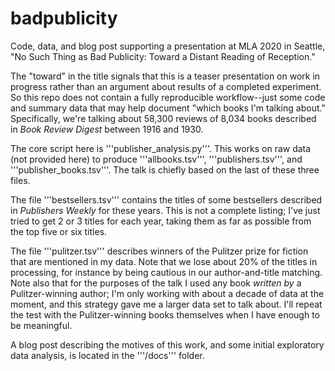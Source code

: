 # badpublicity
Code, data, and blog post supporting a presentation at MLA 2020 in Seattle, "No Such Thing as Bad Publicity: Toward a Distant Reading of Reception."

The "toward" in the title signals that this is a teaser presentation on work in progress rather than an argument about results of a completed experiment. So this repo does not contain a fully reproducible workflow--just some code and summary data that may help document "which books I'm talking about." Specifically, we're talking about 58,300 reviews of 8,034 books described in *Book Review Digest* between 1916 and 1930.

The core script here is '''publisher_analysis.py'''. This works on raw data (not provided here) to produce '''allbooks.tsv''', '''publishers.tsv''', and '''publisher_books.tsv'''. The talk is chiefly based on the last of these three files.

The file '''bestsellers.tsv''' contains the titles of some bestsellers described in *Publishers Weekly* for these years. This is not a complete listing; I've just tried to get 2 or 3 titles for each year, taking them as far as possible from the top five or six titles.

The file '''pulitzer.tsv''' describes winners of the Pulitzer prize for fiction that are mentioned in my data. Note that we lose about 20% of the titles in processing, for instance by being cautious in our author-and-title matching. Note also that for the purposes of the talk I used any book *written by* a Pulitzer-winning author; I'm only working with about a decade of data at the moment, and this strategy gave me a larger data set to talk about. I'll repeat the test with the Pulitzer-winning books themselves when I have enough to be meaningful.

A blog post describing the motives of this work, and some initial exploratory data analysis, is located in the '''/docs''' folder.


